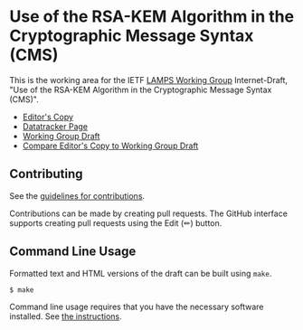 # Use of the RSA-KEM Algorithm in the Cryptographic Message Syntax (CMS)

This is the working area for the IETF [LAMPS Working Group](https://datatracker.ietf.org/wg/lamps/documents/) Internet-Draft, "Use of the RSA-KEM Algorithm in the Cryptographic Message Syntax (CMS)".

* [Editor's Copy](https://lamps-wg.github.io/rfc5990bis/#go.draft-ietf-lamps-rfc5990bis.html)
* [Datatracker Page](https://datatracker.ietf.org/doc/draft-ietf-lamps-rfc5990bis)
* [Working Group Draft](https://datatracker.ietf.org/doc/html/draft-ietf-lamps-rfc5990bis)
* [Compare Editor's Copy to Working Group Draft](https://lamps-wg.github.io/rfc5990bis/#go.draft-ietf-lamps-rfc5990bis.diff)


## Contributing

See the
[guidelines for contributions](https://github.com/lamps-wg/rfc5990bis/blob/main/CONTRIBUTING.md).

Contributions can be made by creating pull requests.
The GitHub interface supports creating pull requests using the Edit (✏) button.


## Command Line Usage

Formatted text and HTML versions of the draft can be built using `make`.

```sh
$ make
```

Command line usage requires that you have the necessary software installed.  See
[the instructions](https://github.com/martinthomson/i-d-template/blob/main/doc/SETUP.md).

